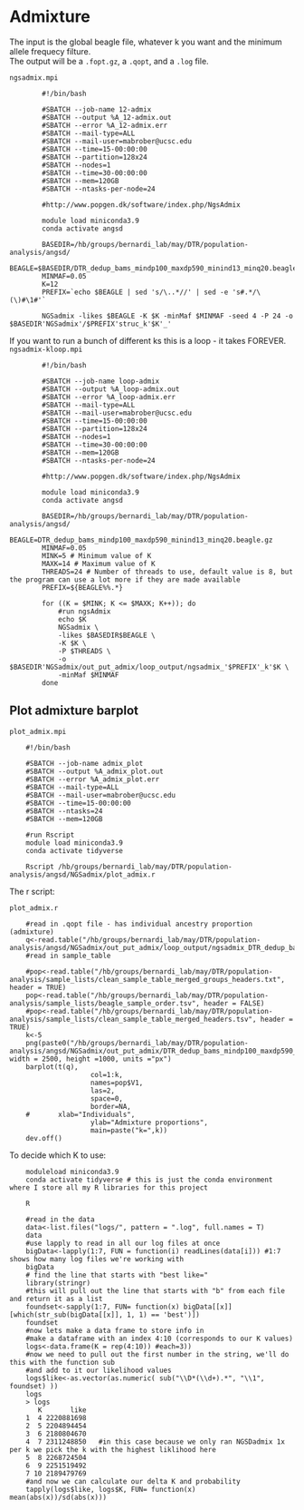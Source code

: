 # Admixture 

The input is the global beagle file, whatever k you want and the minimum allele frequecy filture. \
The output will be a `.fopt.gz`, a `.qopt`, and a `.log` file. 

`ngsadmix.mpi`

			#!/bin/bash

			#SBATCH --job-name 12-admix
			#SBATCH --output %A_12-admix.out
			#SBATCH --error %A_12-admix.err
			#SBATCH --mail-type=ALL
			#SBATCH --mail-user=mabrober@ucsc.edu
			#SBATCH --time=15-00:00:00
			#SBATCH --partition=128x24
			#SBATCH --nodes=1
			#SBATCH --time=30-00:00:00
			#SBATCH --mem=120GB
			#SBATCH --ntasks-per-node=24

			#http://www.popgen.dk/software/index.php/NgsAdmix

			module load miniconda3.9
			conda activate angsd

			BASEDIR=/hb/groups/bernardi_lab/may/DTR/population-analysis/angsd/
			BEAGLE=$BASEDIR/DTR_dedup_bams_mindp100_maxdp590_minind13_minq20.beagle.gz
			MINMAF=0.05
			K=12
			PREFIX=`echo $BEAGLE | sed 's/\..*//' | sed -e 's#.*/\(\)#\1#'`

			NGSadmix -likes $BEAGLE -K $K -minMaf $MINMAF -seed 4 -P 24 -o $BASEDIR'NGSadmix'/$PREFIX'struc_k'$K'_'

If you want to run a bunch of different ks this is a loop - it takes FOREVER. 
`ngsadmix-kloop.mpi`
	
			#!/bin/bash

			#SBATCH --job-name loop-admix
			#SBATCH --output %A_loop-admix.out
			#SBATCH --error %A_loop-admix.err
			#SBATCH --mail-type=ALL
			#SBATCH --mail-user=mabrober@ucsc.edu
			#SBATCH --time=15-00:00:00
			#SBATCH --partition=128x24
			#SBATCH --nodes=1
			#SBATCH --time=30-00:00:00
			#SBATCH --mem=120GB
			#SBATCH --ntasks-per-node=24

			#http://www.popgen.dk/software/index.php/NgsAdmix

			module load miniconda3.9
			conda activate angsd

			BASEDIR=/hb/groups/bernardi_lab/may/DTR/population-analysis/angsd/
			BEAGLE=DTR_dedup_bams_mindp100_maxdp590_minind13_minq20.beagle.gz
			MINMAF=0.05
			MINK=5 # Minimum value of K
			MAXK=14 # Maximum value of K
			THREADS=24 # Number of threads to use, default value is 8, but the program can use a lot more if they are made available
			PREFIX=${BEAGLE%%.*}

			for ((K = $MINK; K <= $MAXK; K++)); do
				#run ngsAdmix
				echo $K
				NGSadmix \
				-likes $BASEDIR$BEAGLE \
				-K $K \
				-P $THREADS \
				-o $BASEDIR'NGSadmix/out_put_admix/loop_output/ngsadmix_'$PREFIX'_k'$K \
				-minMaf $MINMAF
			done

## Plot admixture barplot
`plot_admix.mpi`

		#!/bin/bash

		#SBATCH --job-name admix_plot
		#SBATCH --output %A_admix_plot.out
		#SBATCH --error %A_admix_plot.err
		#SBATCH --mail-type=ALL
		#SBATCH --mail-user=mabrober@ucsc.edu
		#SBATCH --time=15-00:00:00
		#SBATCH --ntasks=24
		#SBATCH --mem=120GB

		#run Rscript
		module load miniconda3.9
		conda activate tidyverse

		Rscript /hb/groups/bernardi_lab/may/DTR/population-analysis/angsd/NGSadmix/plot_admix.r

The r script: 		
		
`plot_admix.r` 

		#read in .qopt file - has individual ancestry proportion (admixture)
		q<-read.table("/hb/groups/bernardi_lab/may/DTR/population-analysis/angsd/NGSadmix/out_put_admix/loop_output/ngsadmix_DTR_dedup_bams_mindp100_maxdp590_minind13_minq20_k5.qopt")
		#read in sample_table

		#pop<-read.table("/hb/groups/bernardi_lab/may/DTR/population-analysis/sample_lists/clean_sample_table_merged_groups_headers.txt", header = TRUE)
		pop<-read.table("/hb/groups/bernardi_lab/may/DTR/population-analysis/sample_lists/beagle_sample_order.tsv", header = FALSE)
		#pop<-read.table("/hb/groups/bernardi_lab/may/DTR/population-analysis/sample_lists/clean_sample_table_merged_headers.tsv", header = TRUE)
		k<-5
		png(paste0("/hb/groups/bernardi_lab/may/DTR/population-analysis/angsd/NGSadmix/out_put_admix/DTR_dedup_bams_mindp100_maxdp590_minind13_minq20_k",k,"all_beagle_order.png"), width = 2500, height =1000, units ="px")
		barplot(t(q),
						col=1:k,
						names=pop$V1,
						las=2,
						space=0,
						border=NA,
		#       xlab="Individuals",
						ylab="Admixture proportions",
						main=paste("k=",k))
		dev.off()

To decide which K to use:

		moduleload miniconda3.9
		conda activate tidyverse # this is just the conda environment where I store all my R libraries for this project
		
		R
		
		#read in the data
		data<-list.files("logs/", pattern = ".log", full.names = T)
		data
		#use lapply to read in all our log files at once
		bigData<-lapply(1:7, FUN = function(i) readLines(data[i])) #1:7 shows how many log files we're working with
		bigData
		# find the line that starts with "best like="
		library(stringr)
		#this will pull out the line that starts with "b" from each file and return it as a list
		foundset<-sapply(1:7, FUN= function(x) bigData[[x]][which(str_sub(bigData[[x]], 1, 1) == 'best')])
		foundset
		#now lets make a data frame to store info in
		#make a dataframe with an index 4:10 (corresponds to our K values)
		logs<-data.frame(K = rep(4:10)) #each=3))
		#now we need to pull out the first number in the string, we'll do this with the function sub
		#and add to it our likelihood values
		logs$like<-as.vector(as.numeric( sub("\\D*(\\d+).*", "\\1", foundset) ))
		logs
		> logs
		   K       like
		1  4 2220881698
		2  5 2204894454
		3  6 2180804670
		4  7 2311248850   #in this case because we only ran NGSDadmix 1x per k we pick the k with the highest liklihood here
		5  8 2268724504
		6  9 2251519492
		7 10 2189479769
		#and now we can calculate our delta K and probability
		tapply(logs$like, logs$K, FUN= function(x) mean(abs(x))/sd(abs(x)))

